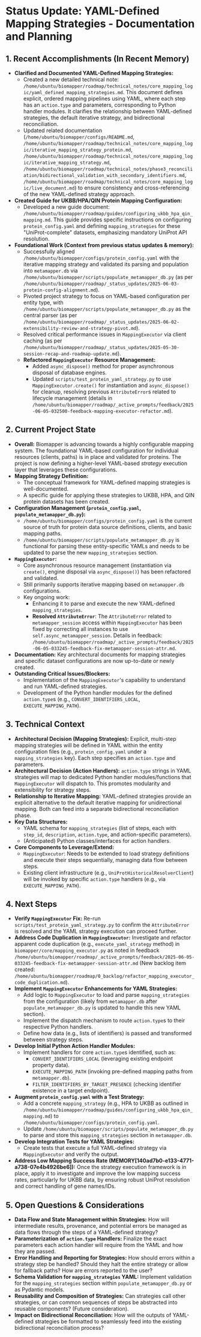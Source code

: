 # Status Update: YAML-Defined Mapping Strategies - Documentation and Planning

## 1. Recent Accomplishments (In Recent Memory)

- **Clarified and Documented YAML-Defined Mapping Strategies:**
    - Created a new detailed technical note: `/home/ubuntu/biomapper/roadmap/technical_notes/core_mapping_logic/yaml_defined_mapping_strategies.md`. This document defines explicit, ordered mapping pipelines using YAML, where each step has an `action.type` and parameters, corresponding to Python handler modules. It clarifies the relationship between YAML-defined strategies, the default iterative strategy, and bidirectional reconciliation.
    - Updated related documentation (`/home/ubuntu/biomapper/configs/README.md`, `/home/ubuntu/biomapper/roadmap/technical_notes/core_mapping_logic/iterative_mapping_strategy_protein.md`, `/home/ubuntu/biomapper/roadmap/technical_notes/core_mapping_logic/iterative_mapping_strategy.md`, `/home/ubuntu/biomapper/roadmap/technical_notes/phase3_reconciliation/bidirectional_validation_with_secondary_identifiers.md`, `/home/ubuntu/biomapper/roadmap/technical_notes/core_mapping_logic/live_document.md`) to ensure consistency and cross-referencing of the new YAML-defined strategy approach.
- **Created Guide for UKBB/HPA/QIN Protein Mapping Configuration:**
    - Developed a new guide document: `/home/ubuntu/biomapper/roadmap/guides/configuring_ukbb_hpa_qin_mapping.md`. This guide provides specific instructions on configuring `protein_config.yaml` and defining `mapping_strategies` for these "UniProt-complete" datasets, emphasizing mandatory UniProt API resolution.
- **Foundational Work (Context from previous status updates & memory):**
    - Successfully aligned `/home/ubuntu/biomapper/configs/protein_config.yaml` with the iterative mapping strategy and validated its parsing and population into `metamapper.db` via `/home/ubuntu/biomapper/scripts/populate_metamapper_db.py` (as per `/home/ubuntu/biomapper/roadmap/_status_updates/2025-06-03-protein-config-alignment.md`).
    - Pivoted project strategy to focus on YAML-based configuration per entity type, with `/home/ubuntu/biomapper/scripts/populate_metamapper_db.py` as the central parser (as per `/home/ubuntu/biomapper/roadmap/_status_updates/2025-06-02-extensibility-review-and-strategy-pivot.md`).
    - Resolved critical performance issues in `MappingExecutor` via client caching (as per `/home/ubuntu/biomapper/roadmap/_status_updates/2025-05-30-session-recap-and-roadmap-update.md`).
    - **Refactored `MappingExecutor` Resource Management:**
        - Added `async_dispose()` method for proper asynchronous disposal of database engines.
        - Updated `scripts/test_protein_yaml_strategy.py` to use `MappingExecutor.create()` for instantiation and `async_dispose()` for cleanup, resolving previous `AttributeError`s related to lifecycle management (details in `/home/ubuntu/biomapper/roadmap/_active_prompts/feedback/2025-06-05-032500-feedback-mapping-executor-refactor.md`).

## 2. Current Project State

- **Overall:** Biomapper is advancing towards a highly configurable mapping system. The foundational YAML-based configuration for individual resources (clients, paths) is in place and validated for proteins. The project is now defining a higher-level YAML-based *strategy* execution layer that leverages these configurations.
- **Mapping Strategy Definition:**
    - The conceptual framework for YAML-defined mapping strategies is well-documented.
    - A specific guide for applying these strategies to UKBB, HPA, and QIN protein datasets has been created.
- **Configuration Management (`protein_config.yaml`, `populate_metamapper_db.py`):**
    - `/home/ubuntu/biomapper/configs/protein_config.yaml` is the current source of truth for protein data source definitions, clients, and basic mapping paths.
    - `/home/ubuntu/biomapper/scripts/populate_metamapper_db.py` is functional for parsing these entity-specific YAMLs and needs to be updated to parse the new `mapping_strategies` section.
- **`MappingExecutor`:**
    - Core asynchronous resource management (instantiation via `create()`, engine disposal via `async_dispose()`) has been refactored and validated.
    - Still primarily supports iterative mapping based on `metamapper.db` configurations.
    - Key ongoing work:
        - Enhancing it to parse and execute the new YAML-defined `mapping_strategies`.
        - **Resolved `AttributeError`**: The `AttributeError` related to `metamapper_session` access within `MappingExecutor` has been fixed by correcting all instances to use `self.async_metamapper_session`. Details in feedback: `/home/ubuntu/biomapper/roadmap/_active_prompts/feedback/2025-06-05-033245-feedback-fix-metamapper-session-attr.md`.
- **Documentation:** Key architectural documents for mapping strategies and specific dataset configurations are now up-to-date or newly created.
- **Outstanding Critical Issues/Blockers:**
    - Implementation of the `MappingExecutor`'s capability to understand and run YAML-defined strategies.
    - Development of the Python handler modules for the defined `action.type`s (e.g., `CONVERT_IDENTIFIERS_LOCAL`, `EXECUTE_MAPPING_PATH`).

## 3. Technical Context

- **Architectural Decision (Mapping Strategies):** Explicit, multi-step mapping strategies will be defined in YAML within the entity configuration files (e.g., `protein_config.yaml` under a `mapping_strategies` key). Each step specifies an `action.type` and parameters.
- **Architectural Decision (Action Handlers):** `action.type` strings in YAML strategies will map to dedicated Python handler modules/functions that `MappingExecutor` will dispatch to. This promotes modularity and extensibility for strategy steps.
- **Relationship to Iterative Mapping:** YAML-defined strategies provide an explicit alternative to the default iterative mapping for unidirectional mapping. Both can feed into a separate bidirectional reconciliation phase.
- **Key Data Structures:**
    - YAML schema for `mapping_strategies` (list of steps, each with `step_id`, `description`, `action.type`, and action-specific parameters).
    - (Anticipated) Python classes/interfaces for action handlers.
- **Core Components to Leverage/Extend:**
    - `MappingExecutor`: Needs to be extended to load strategy definitions and execute their steps sequentially, managing data flow between steps.
    - Existing client infrastructure (e.g., `UniProtHistoricalResolverClient`) will be invoked by specific `action.type` handlers (e.g., via `EXECUTE_MAPPING_PATH`).

## 4. Next Steps

- **Verify `MappingExecutor` Fix:** Re-run `scripts/test_protein_yaml_strategy.py` to confirm the `AttributeError` is resolved and the YAML strategy execution can proceed further.
- **Address Code Duplication in `MappingExecutor`:** Investigate and refactor apparent code duplication (e.g., `execute_yaml_strategy` method) in `biomapper/core/mapping_executor.py` as noted in feedback `/home/ubuntu/biomapper/roadmap/_active_prompts/feedback/2025-06-05-033245-feedback-fix-metamapper-session-attr.md` (New backlog item created: `/home/ubuntu/biomapper/roadmap/0_backlog/refactor_mapping_executor_code_duplication.md`).
- **Implement `MappingExecutor` Enhancements for YAML Strategies:**
    - Add logic to `MappingExecutor` to load and parse `mapping_strategies` from the configuration (likely from `metamapper.db` after `populate_metamapper_db.py` is updated to handle this new YAML section).
    - Implement the dispatch mechanism to route `action.type`s to their respective Python handlers.
    - Define how data (e.g., lists of identifiers) is passed and transformed between strategy steps.
- **Develop Initial Python Action Handler Modules:**
    - Implement handlers for core `action.type`s identified, such as:
        - `CONVERT_IDENTIFIERS_LOCAL` (leveraging existing endpoint property data).
        - `EXECUTE_MAPPING_PATH` (invoking pre-defined mapping paths from `metamapper.db`).
        - `FILTER_IDENTIFIERS_BY_TARGET_PRESENCE` (checking identifier existence in a target endpoint).
- **Augment `protein_config.yaml` with a Test Strategy:**
    - Add a concrete `mapping_strategy` (e.g., HPA to UKBB as outlined in `/home/ubuntu/biomapper/roadmap/guides/configuring_ukbb_hpa_qin_mapping.md`) to `/home/ubuntu/biomapper/configs/protein_config.yaml`.
    - Update `/home/ubuntu/biomapper/scripts/populate_metamapper_db.py` to parse and store this `mapping_strategies` section in `metamapper.db`.
- **Develop Integration Tests for YAML Strategies:**
    - Create tests that execute a full YAML-defined strategy via `MappingExecutor` and verify the output.
- **Address Low Mapping Success Rate (MEMORY[140ad7b0-e133-4771-a738-07e4b4926be6]):** Once the strategy execution framework is in place, apply it to investigate and improve the low mapping success rates, particularly for UKBB data, by ensuring robust UniProt resolution and correct handling of gene names/IDs.

## 5. Open Questions & Considerations

- **Data Flow and State Management within Strategies:** How will intermediate results, provenance, and potential errors be managed as data flows through the steps of a YAML-defined strategy?
- **Parameterization of `action.type` Handlers:** Finalize the exact parameters each action handler will require from the YAML and how they are passed.
- **Error Handling and Reporting for Strategies:** How should errors within a strategy step be handled? Should they halt the entire strategy or allow for fallback paths? How are errors reported to the user?
- **Schema Validation for `mapping_strategies` YAML:** Implement validation for the `mapping_strategies` section within `populate_metamapper_db.py` or as Pydantic models.
- **Reusability and Composition of Strategies:** Can strategies call other strategies, or can common sequences of steps be abstracted into reusable components? (Future consideration).
- **Impact on Bidirectional Reconciliation:** How will the outputs of YAML-defined strategies be formatted to seamlessly feed into the existing bidirectional reconciliation process?
